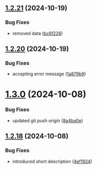 ## [1.2.21](https://github.com/crawlora-com/typescript-sdk/compare/v1.2.20...v1.2.21) (2024-10-19)


### Bug Fixes

* removed data ([bc6f226](https://github.com/crawlora-com/typescript-sdk/commit/bc6f2266aaac5779d5143ad39505227a300c21f6))



## [1.2.20](https://github.com/crawlora-com/typescript-sdk/compare/v1.3.0...v1.2.20) (2024-10-19)


### Bug Fixes

* accepting error message ([1a879b9](https://github.com/crawlora-com/typescript-sdk/commit/1a879b9805ddc3dc81c4735a2824e1a1a1973487))



# [1.3.0](https://github.com/crawlora-com/typescript-sdk/compare/v1.2.19...v1.3.0) (2024-10-08)


### Bug Fixes

* updated git push origin ([8a4ba0e](https://github.com/crawlora-com/typescript-sdk/commit/8a4ba0ea7575e9ade94b48e50986e8c42f68b43a))



## [1.2.18](https://github.com/crawlora-com/typescript-sdk/compare/v1.2.17...v1.2.18) (2024-10-08)


### Bug Fixes

* introduced short description ([4ef1924](https://github.com/crawlora-com/typescript-sdk/commit/4ef192470bf9b09859cac669814fa63b204f2767))



